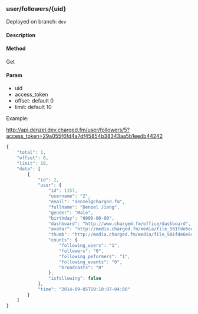 ### **user/followers/{uid}**

Deployed on branch: `dev`

#### **Description**

#### **Method**

Get

#### **Param**

- uid
- access_token
- offset: default 0
- limit: default 10

Example:

http://api.denzel.dev.charged.fm/user/followers/5?access_token=29a055f6fd4a7df45854b38343aa5b1eedb44242

```javascript
{
    "total": 1,
    "offset": 0,
    "limit": 10,
    "data": [
        {
            "id": 2,
            "user": {
                "id": 1157,
                "username": "Z",
                "email": "denzel@charged.fm",
                "fullname": "Denzel Jiang",
                "gender": "Male",
                "birthday": "0000-00-00",
                "dashboard": "http://www.charged.fm/office/dashboard",
                "avatar": "http://media.charged.fm/media/file_501fde6e4e7c2.jpg",
                "thumb": "http://media.charged.fm/media/file_501fde6e84eda.jpg",
                "counts": {
                    "following_users": "1",
                    "followers": "0",
                    "following_peformers": "1",
                    "following_events": "0",
                    "broadcasts": "0"
                },
                "isfollowing": false
            },
            "time": "2014-09-05T19:10:07-04:00"
        }
    ]
}
```
